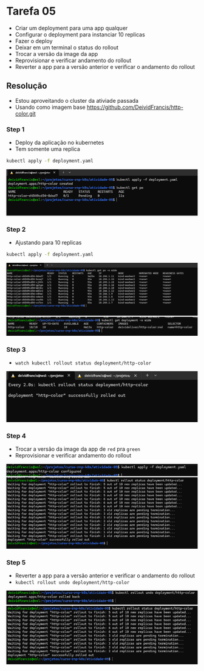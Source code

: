 # Tarefa 05

- Criar um deployment para uma app qualquer
- Configurar o deployment para instanciar 10 replicas
- Fazer o deploy 
- Deixar em um terminal o status do rollout
- Trocar a versão da image da app
- Reprovisionar e verificar andamento do rollout
- Reverter a app para a versão anterior e  verificar o andamento do rollout

## Resolução

- Estou aproveitando o cluster da ativiade passada
- Usando como imagem base https://github.com/DeividFrancis/http-color.git

### Step 1

- Deploy da aplicação no kubernetes
- Tem somente uma replica

```sh
kubectl apply -f deployment.yaml
```

![alt text](assets/img1.png)


### Step 2

- Ajustando para 10 replicas

```sh
kubectl apply -f deployment.yaml
```

![alt text](assets/img2.png)
![alt text](assets/img3.png)

### Step 3

- `watch kubectl rollout status deployment/http-color`

![alt text](assets/img4.png)

### Step 4

- Trocar a versão da image da app de `red` pra `green`
- Reprovisionar e verificar andamento do rollout

![alt text](assets/img6.png)
![alt text](assets/img5.png)

### Step 5

- Reverter a app para a versão anterior e  verificar o andamento do rollout
- `kubectl rollout undo deployment/http-color` 

![alt text](assets/img7.png)
![alt text](assets/img8.png)